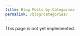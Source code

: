 ```yaml
---
title: Blog Posts by Categories
permalink: /blog/categories/
---
```


This page is not yet implemented.
